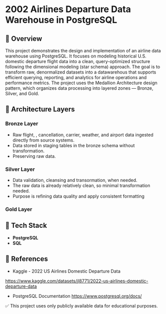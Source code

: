 # 2002 Airlines Departure Data Warehouse in PostgreSQL

## 📌 Overview

This project demonstrates the design and implementation of an airline data warehouse using PostgreSQL. It focuses on modeling historical U.S. domestic departure flight data into a clean, query-optimized structure following the dimensional modeling (star schema) approach. The goal is to transform raw, denormalized datasets into a datawarehous that supports efficient querying, reporting, and analytics for airline operations and performance metrics. The project uses the Medallion Architecture design pattern, which organizes data processing into layered zones — Bronze, Silver, and Gold.

## 🧱 Architecture Layers

### Bronze Layer
- Raw flight, , cancellation, carrier, weather, and airport data ingested directly from source systems.
- Data stored in staging tables in the bronze schema without transformation.
- Preserving raw data.

### Silver Layer
- Data validation, cleansing and transormation, when needed. 
- The raw data is already relatively clean, so minimal transformation needed.
- Purpose is refining data quality and apply consistent formatting

### Gold Layer


## 🧰 Tech Stack
- **PostgreSQL**
- **SQL**

## 🔗 References

- Kaggle - 2022 US Airlines Domestic Departure Data

https://www.kaggle.com/datasets/jl8771/2022-us-airlines-domestic-departure-data

- PostgreSQL Documentation
https://www.postgresql.org/docs/

✅ This project uses only publicly available data for educational purposes.
